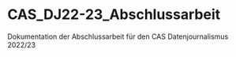 # CAS_DJ22-23_Abschlussarbeit
Dokumentation der Abschlussarbeit für den CAS Datenjournalismus 2022/23

